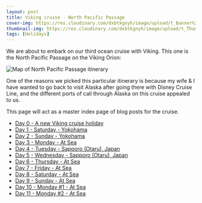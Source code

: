 ```yaml
---
layout: post
title: Viking cruise - North Pacific Passage
cover-img: https://res.cloudinary.com/dxbtkgnyh/image/upload/t_Banner%2016:9/v1682856233/2023-viking-north-pacific-passage/PXL_20230430_045826187_n7xcva.jpg
thumbnail-img: https://res.cloudinary.com/dxbtkgnyh/image/upload/t_Thumbnail/v1682856233/2023-viking-north-pacific-passage/PXL_20230430_045826187_n7xcva.jpg
tags: [Holidays]
---
```

We are about to embark on our third ocean cruise with Viking. This one is the North Pacific Passage on the Viking Orion:

![Map of North Pacific Passage itinerary](https://www.vikingcruises.com/oceans/images/2022_North_Pacific_Passage_956x690_tcm13-82063.png)

One of the reasons we picked this particular itinerary is because my wife & I have wanted to go back to visit Alaska after going there with Disney Cruise Line, and the different ports of call through Alaska on this cruise appealed to us.

This page will act as a master index page of blog posts for the cruise.

* [Day 0 - A new Viking cruise holiday](/2023/04/28/day0.html)
* [Day 1 - Saturday - Yokohama](/2023/04/29/day1.html)
* [Day 2 - Sunday - Yokohama](/2023/04/30/day2.html)
* [Day 3 - Monday - At Sea](/2023/05/01/day3.html)
* [Day 4 - Tuesday - Sapporo (Otaru), Japan](/2023/05/02/day4.html)
* [Day 5 - Wednesday - Sapporo (Otaru), Japan](/2023/05/03/day5.html)
* [Day 6 - Thursday - At Sea](/2023/05/04/day6.html)
* [Day 7 - Friday - At Sea](/2023/05/05/day7.html)
* [Day 8 - Saturday - At Sea](/2023/05/06/day8.html)
* [Day 9 - Sunday - At Sea](/2023/05/07/day9.html)
* [Day 10 - Monday #1 - At Sea](/2023/05/08/day10.html)
* [Day 11 - Monday #2 - At Sea](/2023/05/09/day11.html)
